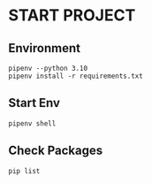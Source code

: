 # START PROJECT

## Environment
    pipenv --python 3.10
    pipenv install -r requirements.txt

## Start Env
    pipenv shell

## Check Packages
    pip list
